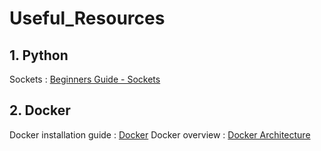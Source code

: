 # Useful_Resources
## 1. Python
Sockets : [Beginners Guide - Sockets](https://realpython.com/python-sockets/)
## 2. Docker
Docker installation guide : [Docker](https://spacelift.io/blog/docker-tutorial)
Docker overview : [Docker Architecture](https://spacelift.io/blog/docker-architecture)
